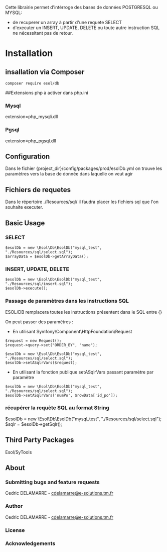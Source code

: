 Cette librairie permet d'intérroge des bases de données POSTGRESQL ou MYSQL: 
- de recuperer un array à partir d'une requete SELECT
- d'executer un INSERT, UPDATE, DELETE ou toute autre instruction SQL ne nécessitant pas de retour.

# Installation

## insallation via Composer
```
composer require esol/db
```

##Extensions php à activer dans php.ini

### Mysql
extension=php_mysqli.dll
### Pgsql
extension=php_pgsql.dll

## Configuration

Dans le fichier {project_dir}/config/packages/prod/esolDb.yml on trouve les paramètres vers la base de donnée dans laquelle on veut agir

## Fichiers de requetes
Dans le répertoire ./Resources/sql/ il faudra placer les fichiers sql que l'on souhaite executer.

## Basic Usage

### SELECT

````
$esolDb = new \Esol\Db\EsolDb("mysql_test", "./Resources/sql/select.sql");
$arrayData = $esolDb->getArrayData();
````
### INSERT, UPDATE, DELETE
````
$esolDb = new \Esol\Db\EsolDb("mysql_test", "./Resources/sql/insert.sql");
$esolDb->execute();
````

### Passage de paramètres dans les instructions SQL
ESOL/DB remplacera toutes les instructions présentent dans le SQL entre {}

On peut passer des paramètres  : 

- En utilisant Symfony\Component\HttpFoundation\Request
````    
$request = new Request();
$request->query->set("ORDER_BY", "name");

$esolDb = new \Esol\Db\EsolDb("mysql_test", "./Resources/sql/select.sql");
$esolDb->setASqlrVars($request);
````

- En utilisant la fonction publique setASqlrVars passant paramètre par paramètre 
````
$esolDb = new \Esol\Db\EsolDb("mysql_test", "./Resources/sql/select.sql");
$esolDb->setASqlrVars('numPo', $rowData['id_po']);
````

### récupérer la requète SQL au format String
$esolDb = new \Esol\Db\EsolDb("mysql_test", "./Resources/sql/select.sql");
$sqlr = $esolDb->getSqlr();


## Third Party Packages

Esol/SyTools

## About

### Submitting bugs and feature requests

Cedric DELAMARRE - <cdelamarre@e-solutions.tm.fr>

### Author

Cedric DELAMARRE - <cdelamarre@e-solutions.tm.fr>

### License

### Acknowledgements
